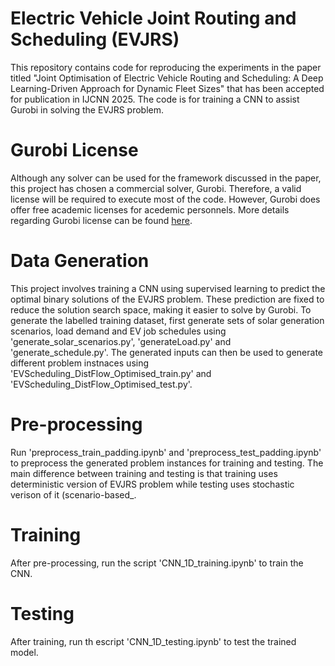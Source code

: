 # Electric Vehicle Joint Routing and Scheduling (EVJRS)
This repository contains code for reproducing the experiments in the paper titled "Joint Optimisation of Electric Vehicle Routing and Scheduling: A Deep Learning-Driven Approach for Dynamic Fleet Sizes" that has been accepted for publication in IJCNN 2025. The code is for training a CNN to assist Gurobi in solving the EVJRS problem.

# Gurobi License
Although any solver can be used for the framework discussed in the paper, this project has chosen a commercial solver, Gurobi. Therefore, a valid license will be required to execute most of the code. However, Gurobi does offer free academic licenses for acedemic personnels. More details regarding Gurobi license can be found [here](https://www.gurobi.com/features/academic-named-user-license/).

# Data Generation
This project involves training a CNN using supervised learning to predict the optimal binary solutions of the EVJRS problem. These prediction are fixed to reduce the solution search space, making it easier to solve by Gurobi. To generate the labelled training dataset, first generate sets of solar generation scenarios, load demand and EV job schedules using 'generate_solar_scenarios.py', 'generateLoad.py' and 'generate_schedule.py'. The generated inputs can then be used to generate different problem instnaces using 'EVScheduling_DistFlow_Optimised_train.py' and 'EVScheduling_DistFlow_Optimised_test.py'.

# Pre-processing
Run 'preprocess_train_padding.ipynb' and 'preprocess_test_padding.ipynb' to preprocess the generated problem instances for training and testing. The main difference between training and testing is that training uses deterministic version of EVJRS problem while testing uses stochastic verison of it (scenario-based_.

# Training
After pre-processing, run the script 'CNN_1D_training.ipynb' to train the CNN.

# Testing
After training, run th escript 'CNN_1D_testing.ipynb' to test the trained model.
